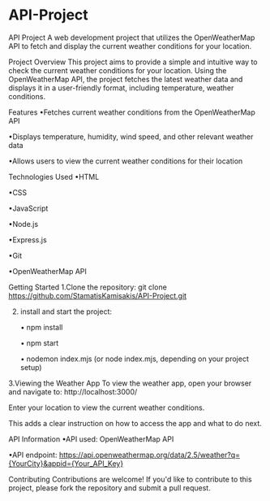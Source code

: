 ﻿# API-Project

﻿API Project
A web development project that utilizes the OpenWeatherMap API to fetch and display the current weather conditions for your location.

﻿Project Overview
This project aims to provide a simple and intuitive way to check the current weather conditions for your location. Using the OpenWeatherMap API, the project fetches the latest weather data and displays it in a user-friendly format, including temperature, weather conditions.

﻿Features
•Fetches current weather conditions from the OpenWeatherMap API

•Displays temperature, humidity, wind speed, and other relevant weather data

•Allows users to view the current weather conditions for their location


Technologies Used
•HTML

•CSS

•JavaScript

•Node.js

•Express.js

•Git

•OpenWeatherMap API

﻿Getting Started
1.Clone the repository: git clone https://github.com/StamatisKamisakis/API-Project.git

2. install and start the project:

    • npm install
   
    • npm start
   
    • nodemon index.mjs (or node index.mjs, depending on your project setup)   
    
3.Viewing the Weather App
To view the weather app, open your browser and navigate to: http://localhost:3000/

Enter your location to view the current weather conditions.

This adds a clear instruction on how to access the app and what to do next.

﻿API Information
•API used: OpenWeatherMap API

•API endpoint: https://api.openweathermap.org/data/2.5/weather?q={YourCity}&appid={Your_API_Key}

Contributing
Contributions are welcome! If you'd like to contribute to this project, please fork the repository and submit a pull request.
